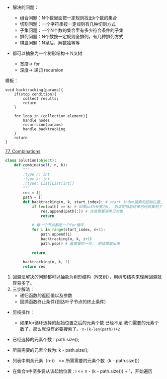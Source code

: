 * 解决的问题：
    * 组合问题：N个数里面按一定规则找出k个数的集合
    * 切割问题：一个字符串按一定规则有几种切割方式
    * 子集问题：一个N个数的集合里有多少符合条件的子集
    * 排列问题：N个数按一定规则全排列，有几种排列方式
    * 棋盘问题：N皇后，解数独等等


* 都可以抽象为一个树形结构-> N叉树
    * 宽度-> for
    * 深度-> 递归 recursion

模板： 
```
void backtracking(params){
    if(stop condition){
        collect results;
        return
    }

    for loop in (collection element){
        handle nodes
        rucurrsion(params)
        handle backtracking
    }
    return
}
```

[77. Combinations](https://leetcode.com/problems/combinations/description/)

```python
class Solution(object):
    def combine(self, n, k):
        """
        :type n: int
        :type k: int
        :rtype: List[List[int]]
        """
        res = []
        path = []
        def backtracking(n, k, start_index): # start_index搜索的起始位置, 避免重复搜索
            if len(path) == k: # 如果path长度为k， 则证明当前结果已经收集到了
                res.append(path[:]) # 注意需要深拷贝对象
                return
            
            # 每一个节点都是一个for循环
            for i in range(start_index, n+1):
                path.append(i)
                backtracking(n, k, i+1)
                path.pop() # 最重要的一步， 把结果取出来
            
            return
        
        backtracking(n, k, 1)
        return res
```

1. 回溯法解决的问题都可以抽象为树形结构（N叉树），用树形结构来理解回溯就容易多了。
2. 三步解法：
    * 递归函数的返回值以及参数
    * 回溯函数终止条件(到达叶子节点的终止条件)

* 剪枝操作：
    * 如果for循环选择的起始位置之后的元素个数 已经不足 我们需要的元素个数了，那么就没有必要搜索了。
`n-(k-len(path))+2`

* 已经选择的元素个数：path.size();
* 所需需要的元素个数为: k - path.size();
* 列表中剩余元素（n-i） >= 所需需要的元素个数（k - path.size()）
* 在集合n中至多要从该起始位置 : i <= n - (k - path.size()) + 1，开始遍历